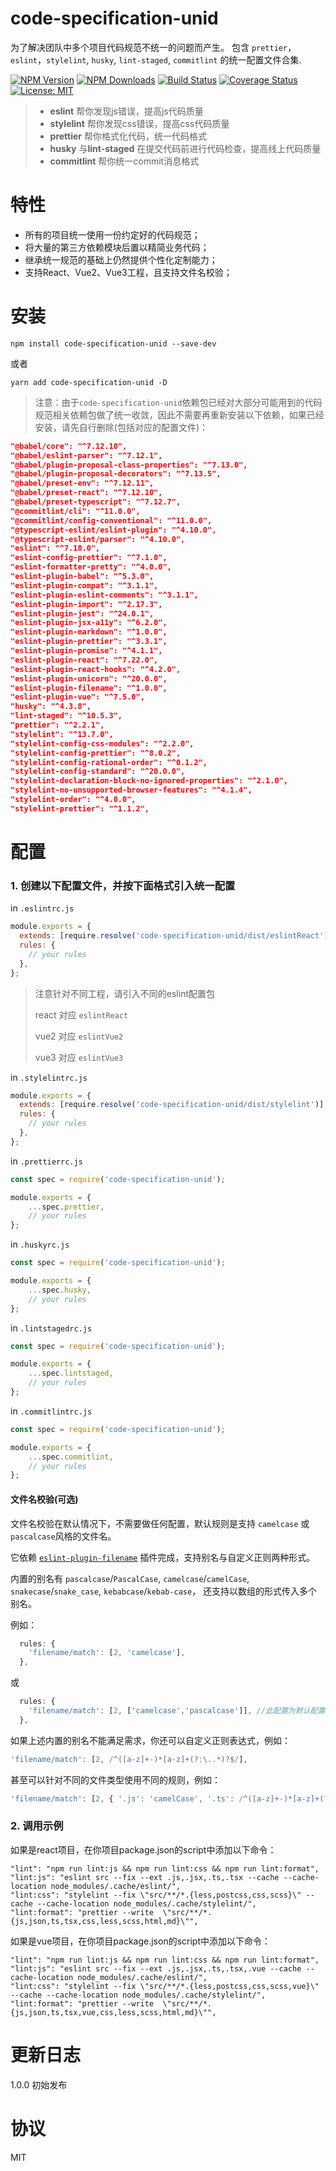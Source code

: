 # code-specification-unid

为了解决团队中多个项目代码规范不统一的问题而产生。 包含 `prettier`，`eslint`，`stylelint`, `husky`, `lint-staged`, `commitlint` 的统一配置文件合集.

[![NPM Version][npm-image]][npm-url]
[![NPM Downloads][downloads-image]][downloads-url]
[![Build Status][travis-image]][travis-url]
[![Coverage Status][coverage-image]][coverage-url]
[![License: MIT][license-image]][license-url]

> * **eslint** 帮你发现js错误，提高js代码质量
> * **stylelint** 帮你发现css错误，提高css代码质量
> * **prettier** 帮你格式化代码，统一代码格式
> * **husky** 与**lint-staged** 在提交代码前进行代码检查，提高线上代码质量
> * **commitlint** 帮你统一commit消息格式

# 特性

* 所有的项目统一使用一份约定好的代码规范；
* 将大量的第三方依赖模块后置以精简业务代码；
* 继承统一规范的基础上仍然提供个性化定制能力；
* 支持React、Vue2、Vue3工程，且支持文件名校验；

# 安装

```
npm install code-specification-unid --save-dev
```
或者
```
yarn add code-specification-unid -D
```

> 注意：由于`code-specification-unid`依赖包已经对大部分可能用到的代码规范相关依赖包做了统一收敛，因此不需要再重新安装以下依赖，如果已经安装，请先自行删除(包括对应的配置文件)：
```json
"@babel/core": "^7.12.10",
"@babel/eslint-parser": "^7.12.1",
"@babel/plugin-proposal-class-properties": "^7.13.0",
"@babel/plugin-proposal-decorators": "^7.13.5",
"@babel/preset-env": "^7.12.11",
"@babel/preset-react": "^7.12.10",
"@babel/preset-typescript": "^7.12.7",
"@commitlint/cli": "^11.0.0",
"@commitlint/config-conventional": "^11.0.0",
"@typescript-eslint/eslint-plugin": "^4.10.0",
"@typescript-eslint/parser": "^4.10.0",
"eslint": "^7.18.0",
"eslint-config-prettier": "^7.1.0",
"eslint-formatter-pretty": "^4.0.0",
"eslint-plugin-babel": "^5.3.0",
"eslint-plugin-compat": "^3.1.1",
"eslint-plugin-eslint-comments": "^3.1.1",
"eslint-plugin-import": "^2.17.3",
"eslint-plugin-jest": "^24.0.1",
"eslint-plugin-jsx-a11y": "^6.2.0",
"eslint-plugin-markdown": "^1.0.0",
"eslint-plugin-prettier": "^3.3.1",
"eslint-plugin-promise": "^4.1.1",
"eslint-plugin-react": "^7.22.0",
"eslint-plugin-react-hooks": "^4.2.0",
"eslint-plugin-unicorn": "^20.0.0",
"eslint-plugin-filename": "^1.0.0",
"eslint-plugin-vue": "^7.5.0",
"husky": "^4.3.8",
"lint-staged": "^10.5.3",
"prettier": "^2.2.1",
"stylelint": "^13.7.0",
"stylelint-config-css-modules": "^2.2.0",
"stylelint-config-prettier": "^8.0.2",
"stylelint-config-rational-order": "^0.1.2",
"stylelint-config-standard": "^20.0.0",
"stylelint-declaration-block-no-ignored-properties": "^2.1.0",
"stylelint-no-unsupported-browser-features": "^4.1.4",
"stylelint-order": "^4.0.0",
"stylelint-prettier": "^1.1.2",
```

# 配置

### 1. 创建以下配置文件，并按下面格式引入统一配置

in `.eslintrc.js`

```js
module.exports = {
  extends: [require.resolve('code-specification-unid/dist/eslintReact')],
  rules: {
    // your rules
  },
};
```

> 注意针对不同工程，请引入不同的eslint配置包
>
> react 对应 `eslintReact`
>
> vue2  对应 `eslintVue2`
>
> vue3  对应 `eslintVue3`

in `.stylelintrc.js`

```js
module.exports = {
  extends: [require.resolve('code-specification-unid/dist/stylelint')],
  rules: {
    // your rules
  },
};
```

in `.prettierrc.js`

```js
const spec = require('code-specification-unid');

module.exports = {
    ...spec.prettier,
    // your rules
};
```

in `.huskyrc.js`

```js
const spec = require('code-specification-unid');

module.exports = {
    ...spec.husky,
    // your rules
};
```

in `.lintstagedrc.js`

```js
const spec = require('code-specification-unid');

module.exports = {
    ...spec.lintstaged,
    // your rules
};
```

in `.commitlintrc.js`

```js
const spec = require('code-specification-unid');

module.exports = {
    ...spec.commitlint,
    // your rules
};
```

#### 文件名校验(可选)

文件名校验在默认情况下，不需要做任何配置，默认规则是支持 `camelcase` 或 `pascalcase`风格的文件名。

它依赖 [`eslint-plugin-filename`](https://github.com/benyasin/code-specification-unid) 插件完成，支持别名与自定义正则两种形式。

内置的别名有 `pascalcase`/`PascalCase`, `camelcase`/`camelCase`, `snakecase`/`snake_case`, `kebabcase`/`kebab-case`，
还支持以数组的形式传入多个别名。

例如：

```js
  rules: {
    'filename/match': [2, 'camelcase'],
  },
```

或

```js
  rules: {
    'filename/match': [2, ['camelcase','pascalcase']], //此配置为默认配置
  },
```
如果上述内置的别名不能满足需求，你还可以自定义正则表达式，例如：

```js
'filename/match': [2, /^([a-z]+-)*[a-z]+(?:\..*)?$/],
```

甚至可以针对不同的文件类型使用不同的规则，例如：

```js
'filename/match': [2, { '.js': 'camelCase', '.ts': /^([a-z]+-)*[a-z]+(?:\..*)?$/ }],
```

### 2. 调用示例

如果是react项目，在你项目package.json的script中添加以下命令：
```
"lint": "npm run lint:js && npm run lint:css && npm run lint:format",
"lint:js": "eslint src --fix --ext .js,.jsx,.ts,.tsx --cache --cache-location node_modules/.cache/eslint/",
"lint:css": "stylelint --fix \"src/**/*.{less,postcss,css,scss}\" --cache --cache-location node_modules/.cache/stylelint/",
"lint:format": "prettier --write  \"src/**/*.{js,json,ts,tsx,css,less,scss,html,md}\"",
```

如果是vue项目，在你项目package.json的script中添加以下命令：
```
"lint": "npm run lint:js && npm run lint:css && npm run lint:format",
"lint:js": "eslint src --fix --ext .js,.jsx,.ts,.tsx,.vue --cache --cache-location node_modules/.cache/eslint/",
"lint:css": "stylelint --fix \"src/**/*.{less,postcss,css,scss,vue}\" --cache --cache-location node_modules/.cache/stylelint/",
"lint:format": "prettier --write  \"src/**/*.{js,json,ts,tsx,vue,css,less,scss,html,md}\"",
```

# 更新日志

1.0.0 初始发布

# 协议

MIT


[npm-image]: https://img.shields.io/npm/v/code-specification-unid.svg?style=flat-square
[npm-url]: https://npmjs.org/package/code-specification-unid
[downloads-image]: https://img.shields.io/npm/dm/code-specification-unid.svg?style=flat-square
[downloads-url]: https://npmjs.org/package/code-specification-unid
[travis-image]: https://img.shields.io/travis/dolsem/code-specification-unid.svg?style=flat-square
[travis-url]: https://travis-ci.org/dolsem/code-specification-unid
[coverage-image]: https://img.shields.io/coveralls/dolsem/code-specification-unid.svg?style=flat-square
[coverage-url]: https://coveralls.io/github/dolsem/code-specification-unid?branch=master
[license-image]: https://img.shields.io/badge/License-MIT-blue.svg?style=flat-square
[license-url]: https://opensource.org/licenses/MIT